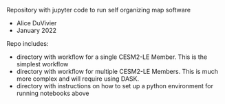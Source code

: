 Repository with jupyter code to run self organizing map software
- Alice DuVivier
- January 2022

Repo includes:
- directory with workflow for a single CESM2-LE Member. This is the simplest workflow
- directory with workflow for multiple CESM2-LE Members. This is much more complex and will require using DASK.
- directory with instructions on how to set up a python environment for running notebooks above

